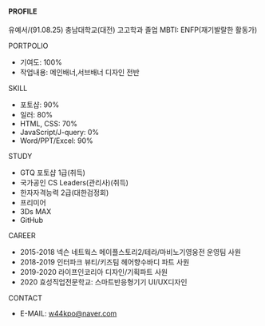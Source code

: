 
#### PROFILE
유예서/(91.08.25)
충남대학교(대전) 고고학과 졸업
MBTI: ENFP(재기발랄한 활동가)

PORTPOLIO
- 기여도: 100%
- 작업내용: 메인배너,서브배너 디자인 전반

SKILL
- 포토샵: 90%
- 일러: 80%
- HTML, CSS: 70%
- JavaScript/J-query: 0%
- Word/PPT/Excel: 90%

STUDY
- GTQ 포토샵 1급(취득)
- 국가공인 CS Leaders(관리사)(취득)
- 한자자격능력 2급(대한검정회)
- 프리미어
- 3Ds MAX
- GitHub

CAREER
- 2015-2018 넥슨 네트웍스 메이플스토리2/테라/마비노기영웅전 운영팀 사원
- 2018-2019 인터파크 뷰티/키즈팀 헤어향수바디 파트 사원
- 2019-2020 라이프인코리아 디자인/기획파트 사원
- 2020 효성직업전문학교: 스마트반응형기기 UI/UX디자인

CONTACT
- E-MAIL: w44kpo@naver.com